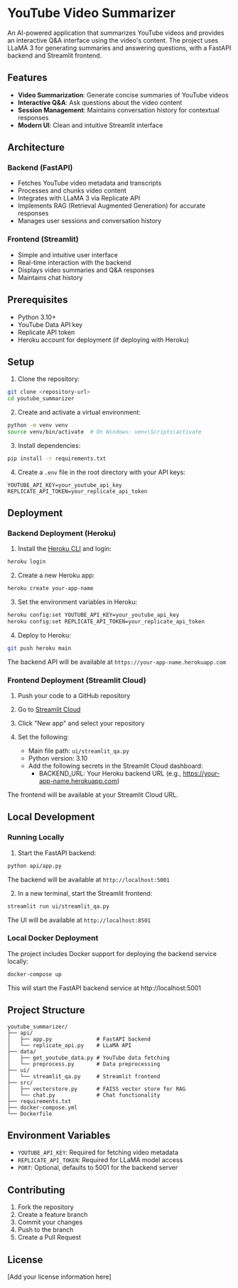 # YouTube Video Summarizer

An AI-powered application that summarizes YouTube videos and provides an interactive Q&A interface using the video's content. The project uses LLaMA 3 for generating summaries and answering questions, with a FastAPI backend and Streamlit frontend.

## Features

- **Video Summarization**: Generate concise summaries of YouTube videos
- **Interactive Q&A**: Ask questions about the video content
- **Session Management**: Maintains conversation history for contextual responses
- **Modern UI**: Clean and intuitive Streamlit interface

## Architecture

### Backend (FastAPI)
- Fetches YouTube video metadata and transcripts
- Processes and chunks video content
- Integrates with LLaMA 3 via Replicate API
- Implements RAG (Retrieval Augmented Generation) for accurate responses
- Manages user sessions and conversation history

### Frontend (Streamlit)
- Simple and intuitive user interface
- Real-time interaction with the backend
- Displays video summaries and Q&A responses
- Maintains chat history

## Prerequisites

- Python 3.10+
- YouTube Data API key
- Replicate API token
- Heroku account for deployment (if deploying with Heroku)

## Setup

1. Clone the repository:
```bash
git clone <repository-url>
cd youtube_summarizer
```

2. Create and activate a virtual environment:
```bash
python -m venv venv
source venv/bin/activate  # On Windows: venv\Scripts\activate
```

3. Install dependencies:
```bash
pip install -r requirements.txt
```

4. Create a `.env` file in the root directory with your API keys:
```
YOUTUBE_API_KEY=your_youtube_api_key
REPLICATE_API_TOKEN=your_replicate_api_token
```

## Deployment

### Backend Deployment (Heroku)

1. Install the [Heroku CLI](https://devcenter.heroku.com/articles/heroku-cli) and login:
```bash
heroku login
```

2. Create a new Heroku app:
```bash
heroku create your-app-name
```

3. Set the environment variables in Heroku:
```bash
heroku config:set YOUTUBE_API_KEY=your_youtube_api_key
heroku config:set REPLICATE_API_TOKEN=your_replicate_api_token
```

4. Deploy to Heroku:
```bash
git push heroku main
```

The backend API will be available at `https://your-app-name.herokuapp.com`

### Frontend Deployment (Streamlit Cloud)

1. Push your code to a GitHub repository

2. Go to [Streamlit Cloud](https://streamlit.io/cloud)

3. Click "New app" and select your repository

4. Set the following:
   - Main file path: `ui/streamlit_qa.py`
   - Python version: 3.10
   - Add the following secrets in the Streamlit Cloud dashboard:
     - BACKEND_URL: Your Heroku backend URL (e.g., https://your-app-name.herokuapp.com)

The frontend will be available at your Streamlit Cloud URL.

## Local Development

### Running Locally

1. Start the FastAPI backend:
```bash
python api/app.py
```
The backend will be available at `http://localhost:5001`

2. In a new terminal, start the Streamlit frontend:
```bash
streamlit run ui/streamlit_qa.py
```
The UI will be available at `http://localhost:8501`

### Local Docker Deployment
The project includes Docker support for deploying the backend service locally:

```bash
docker-compose up
```
This will start the FastAPI backend service at http://localhost:5001

## Project Structure

```
youtube_summarizer/
├── api/
│   ├── app.py              # FastAPI backend
│   └── replicate_api.py    # LLaMA API
├── data/
│   ├── get_youtube_data.py # YouTube data fetching
│   └── preprocess.py       # Data preprocessing
├── ui/
│   └── streamlit_qa.py     # Streamlit frontend
├── src/
│   ├── vectorstore.py      # FAISS vector store for RAG
│   └── chat.py             # Chat functionality
├── requirements.txt
├── docker-compose.yml
└── Dockerfile
```

## Environment Variables

- `YOUTUBE_API_KEY`: Required for fetching video metadata
- `REPLICATE_API_TOKEN`: Required for LLaMA model access
- `PORT`: Optional, defaults to 5001 for the backend server

## Contributing

1. Fork the repository
2. Create a feature branch
3. Commit your changes
4. Push to the branch
5. Create a Pull Request

## License

[Add your license information here]